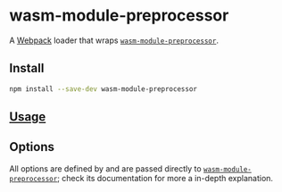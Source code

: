 # wasm-module-preprocessor

A [Webpack][webpack] loader that wraps
[`wasm-module-preprocessor`][wasm-module-preprocessor].

[webpack]: https://webpack.js.org/

## Install

```bash
npm install --save-dev wasm-module-preprocessor
```

## [Usage][webpack-loader-concepts]

[webpack-loader-concepts]: https://webpack.js.org/concepts/loaders/

## Options

All options are defined by and are passed directly to
[`wasm-module-preprocessor`][wasm-module-preprocessor]; check its documentation
for more a in-depth explanation.

[wasm-module-preprocessor]: https://github.com/dfrankland/wasm-module-preprocessors/tree/master/packages/wasm-module-preprocessor
